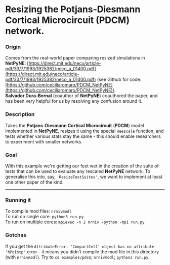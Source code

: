 # Resizing the Potjans-Diesmann Cortical Microcircuit (PDCM) network.

### Origin
Comes from the real-world paper comparing resized simulations in **NetPyNE**: [https://direct.mit.edu/neco/article-pdf/33/7/1993/1925382/neco_a_01400.pdf](https://direct.mit.edu/neco/article-pdf/33/7/1993/1925382/neco_a_01400.pdf) (see Github for code: [https://github.com/ceciliaromaro/PDCM_NetPyNE](https://github.com/ceciliaromaro/PDCM_NetPyNE)).  
**Salvador Dura-Bernal** (coauthor of **NetPyNE**) coauthored the paper, and has been very helpful for us by resolving any confusion around it.

### Description

Takes the **Potjans-Diesmann Cortical Microcircuit** (**PDCM**) model implemented in **NetPyNE**, resizes it using the special `Reescale` function, and tests whether various stats stay the same - this should enable researchers to experiment with smaller networks.

### Goal
With this example we're getting our feet wet in the creation of the suite of tests that can be used to evaluate any rescaled **NetPyNE** network.
To generalise this into, say, `'ResizeTestSuites'`, we want to implement at least one other paper of the kind.

___

### Running it

To compile mod files: `nrnivmodl`  
To run on single core: `python3 run.py`  
To run on multiple cores: `mpiexec -n 2 nrniv -python -mpi run.py`

### Gotchas

If you get the `AttributeError: 'CompartCell' object has no attribute 'hPointp'` error - it means you didn't compile the mod file in this directory (with `nrnivmodl`).
Try to `cd examples/pdcm`; `nrnivmodl`; `python3 run.py`.
